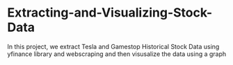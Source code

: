 # Extracting-and-Visualizing-Stock-Data

In this project, we extract Tesla and Gamestop Historical Stock Data using yfinance library and webscraping and then visusalize the data using a graph
